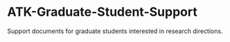 # ATK-Graduate-Student-Support
Support documents for graduate students interested in research directions.
